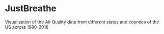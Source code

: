 # JustBreathe
Visualization of the Air Quality data from different states and counties of the US across 1980-2018

